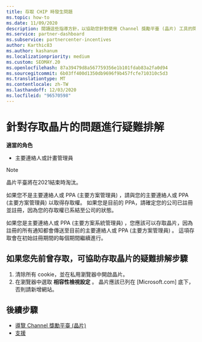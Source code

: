 ```yaml
---
title: 存取 CHIP 時發生問題
ms.topic: how-to
ms.date: 11/09/2020
description: 閱讀這些指導方針，以協助您針對使用 Channel 獎勵平臺 (晶片) 工具的問題進行疑難排解。
ms.service: partner-dashboard
ms.subservice: partnercenter-incentives
author: Karthic83
ms.author: kashanum
ms.localizationpriority: medium
ms.custom: SEOMAY.20
ms.openlocfilehash: 87a39479d8a567759356e1b101fdab83a2fa0d94
ms.sourcegitcommit: 6b03ff400d1350db9696f9b457fcfe710310c5d3
ms.translationtype: MT
ms.contentlocale: zh-TW
ms.lasthandoff: 12/03/2020
ms.locfileid: "96570598"
---
```

# <a name="troubleshoot-issues-with-accessing-chip"></a>針對存取晶片的問題進行疑難排解

**適當的角色**

- 主要連絡人或計畫管理員

>[!NOTE]
>晶片平臺將在2021結束時淘汰。

如果您不是主要連絡人或 PPA (主要方案管理員) ，請與您的主要連絡人或 PPA (主要方案管理員) 以取得存取權。 如果您是目前的 PPA，請確定您的公司已註冊並註冊，因為您的存取權已系結至公司的狀態。

如果您是主要連絡人或 PPA (主要方案系統管理員) ，您應該可以存取晶片，因為註冊的所有通知都會傳送至目前的主要連絡人或 PPA (主要方案管理員) 。 這項存取會在初始註冊期間的每個期間繼續進行。

## <a name="troubleshooting-steps-to-assist-with-accessing-chip-if-you-had-prior-access"></a>如果您先前曾存取，可協助存取晶片的疑難排解步驟

1. 清除所有 cookie，並在私用瀏覽器中開啟晶片。
1. 在瀏覽器中選取 **相容性檢視設定** 。 晶片應該已列在 [Microsoft.com] 底下，否則請新增網站。

## <a name="next-steps"></a>後續步驟

- [導覽 Channel 獎勵平臺 (晶片) ](chip-intro.md)
- [支援](report-problems-with-partner-center.md)